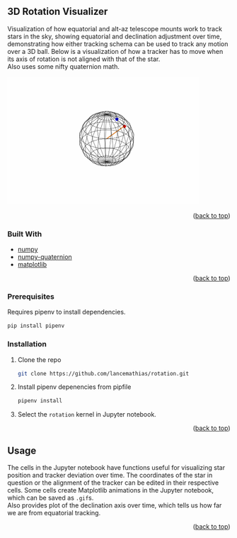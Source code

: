 <div id="top"></div>



<!-- ABOUT THE PROJECT -->
## 3D Rotation Visualizer

Visualization of how equatorial and alt-az telescope mounts work to track stars in the sky, showing equatorial and declination adjustment over time, demonstrating how either tracking schema can be used to track any motion over a 3D ball. Below is a visualization of how a tracker has to move when its axis of rotation is not aligned with that of the star.  
Also uses some nifty quaternion math.

![tracker_animation](https://github.com/lancemathias/rotation/raw/main/images/tracking.gif)

<p align="right">(<a href="#top">back to top</a>)</p>



### Built With

* [numpy](https://numpy.org)
* [numpy-quaternion](https://pypi.org/project/numpy-quaternion/)
* [matplotlib](https://matplotlib.org)

<p align="right">(<a href="#top">back to top</a>)</p>



<!-- GETTING STARTED -->

### Prerequisites

Requires pipenv to install dependencies.

  ```sh
  pip install pipenv
  ```

### Installation

1. Clone the repo
   ```sh
   git clone https://github.com/lancemathias/rotation.git
   ```
2. Install pipenv depenencies from pipfile
   ```sh
   pipenv install 
   ```
3. Select the `rotation` kernel in Jupyter notebook.

<p align="right">(<a href="#top">back to top</a>)</p>



<!-- USAGE EXAMPLES -->
## Usage

The cells in the Jupyter notebook have functions useful for visualizing star position and tracker deviation over time.
The coordinates of the star in question or the alignment of the tracker can be edited in their respective cells.
Some cells create Matplotlib animations in the Jupyter notebook, which can be saved as `.gif`s.  
Also provides plot of the declination axis over time, which tells us how far we are from equatorial tracking.  

<p align="right">(<a href="#top">back to top</a>)</p>

